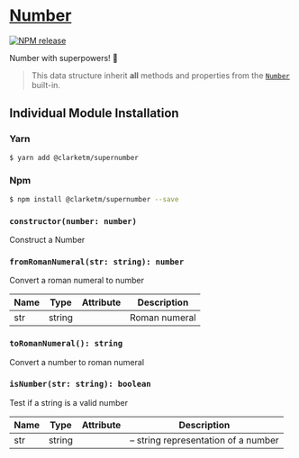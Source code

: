 # [Number](https://www.npmjs.com/package/@clarketm/supernumber)

[![NPM release](https://img.shields.io/npm/v/@clarketm/supernumber.svg)](https://www.npmjs.com/package/@clarketm/supernumber)

Number with superpowers! 💪

> This data structure inherit **all** methods and properties from the [`Number`](https://developer.mozilla.org/en-US/docs/Web/JavaScript/Reference/Global_Objects/Number) built-in.

## Individual Module Installation

### Yarn

```bash
$ yarn add @clarketm/supernumber
```

### Npm

```bash
$ npm install @clarketm/supernumber --save
```

### `constructor(number: number)`

Construct a Number

### `fromRomanNumeral(str: string): number`

Convert a roman numeral to number

| Name | Type   | Attribute | Description   |
| ---- | ------ | --------- | ------------- |
| str  | string |           | Roman numeral |

### `toRomanNumeral(): string`

Convert a number to roman numeral

### `isNumber(str: string): boolean`

Test if a string is a valid number

| Name | Type   | Attribute | Description                         |
| ---- | ------ | --------- | ----------------------------------- |
| str  | string |           | – string representation of a number |
